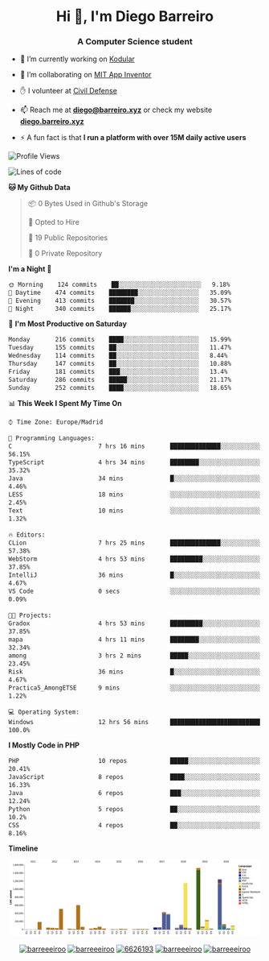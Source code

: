 <h1 align="center">Hi 👋, I'm Diego Barreiro</h1>
<h3 align="center">A Computer Science student</h3>

- 🔭 I’m currently working on [Kodular](https://www.kodular.io)

- 👯 I’m collaborating on [MIT App Inventor](https://github.com/mit-cml/appinventor-sources)

- ✋ I volunteer at [Civil Defense](https://proteccioncivil.sdc.gal)

- 📫 Reach me at **diego@barreiro.xyz** or check my website **[diego.barreiro.xyz](https://diego.barreiro.xyz)**

- ⚡ A fun fact is that **I run a platform with over 15M daily active users**

<!--START_SECTION:waka-->
![Profile Views](http://img.shields.io/badge/Profile%20Views-1-blue)

![Lines of code](https://img.shields.io/badge/From%20Hello%20World%20I%27ve%20Written-22.7%20million%20lines%20of%20code-blue)

**🐱 My Github Data** 

> 📦 0 Bytes Used in Github's Storage 
 > 
> 💼 Opted to Hire
 > 
> 📜 19 Public Repositories
 > 
> 🔑 0 Private Repository 
 > 
**I'm a Night 🦉** 

```text
🌞 Morning    124 commits    ██░░░░░░░░░░░░░░░░░░░░░░░   9.18% 
🌆 Daytime    474 commits    ████████░░░░░░░░░░░░░░░░░   35.09% 
🌃 Evening    413 commits    ███████░░░░░░░░░░░░░░░░░░   30.57% 
🌙 Night      340 commits    ██████░░░░░░░░░░░░░░░░░░░   25.17%

```
📅 **I'm Most Productive on Saturday** 

```text
Monday       216 commits    ████░░░░░░░░░░░░░░░░░░░░░   15.99% 
Tuesday      155 commits    ██░░░░░░░░░░░░░░░░░░░░░░░   11.47% 
Wednesday    114 commits    ██░░░░░░░░░░░░░░░░░░░░░░░   8.44% 
Thursday     147 commits    ██░░░░░░░░░░░░░░░░░░░░░░░   10.88% 
Friday       181 commits    ███░░░░░░░░░░░░░░░░░░░░░░   13.4% 
Saturday     286 commits    █████░░░░░░░░░░░░░░░░░░░░   21.17% 
Sunday       252 commits    ████░░░░░░░░░░░░░░░░░░░░░   18.65%

```


📊 **This Week I Spent My Time On** 

```text
⌚︎ Time Zone: Europe/Madrid

💬 Programming Languages: 
C                        7 hrs 16 mins       ██████████████░░░░░░░░░░░   56.15% 
TypeScript               4 hrs 34 mins       ████████░░░░░░░░░░░░░░░░░   35.32% 
Java                     34 mins             █░░░░░░░░░░░░░░░░░░░░░░░░   4.46% 
LESS                     18 mins             ░░░░░░░░░░░░░░░░░░░░░░░░░   2.45% 
Text                     10 mins             ░░░░░░░░░░░░░░░░░░░░░░░░░   1.32%

🔥 Editors: 
CLion                    7 hrs 25 mins       ██████████████░░░░░░░░░░░   57.38% 
WebStorm                 4 hrs 53 mins       █████████░░░░░░░░░░░░░░░░   37.85% 
IntelliJ                 36 mins             █░░░░░░░░░░░░░░░░░░░░░░░░   4.67% 
VS Code                  0 secs              ░░░░░░░░░░░░░░░░░░░░░░░░░   0.09%

🐱‍💻 Projects: 
Gradox                   4 hrs 53 mins       █████████░░░░░░░░░░░░░░░░   37.85% 
mapa                     4 hrs 11 mins       ████████░░░░░░░░░░░░░░░░░   32.34% 
among                    3 hrs 2 mins        █████░░░░░░░░░░░░░░░░░░░░   23.45% 
Risk                     36 mins             █░░░░░░░░░░░░░░░░░░░░░░░░   4.67% 
Practica5_AmongETSE      9 mins              ░░░░░░░░░░░░░░░░░░░░░░░░░   1.22%

💻 Operating System: 
Windows                  12 hrs 56 mins      █████████████████████████   100.0%

```

**I Mostly Code in PHP** 

```text
PHP                      10 repos            █████░░░░░░░░░░░░░░░░░░░░   20.41% 
JavaScript               8 repos             ████░░░░░░░░░░░░░░░░░░░░░   16.33% 
Java                     6 repos             ███░░░░░░░░░░░░░░░░░░░░░░   12.24% 
Python                   5 repos             ██░░░░░░░░░░░░░░░░░░░░░░░   10.2% 
CSS                      4 repos             ██░░░░░░░░░░░░░░░░░░░░░░░   8.16%

```


**Timeline**

![Chart not found](https://github.com/barreeeiroo/barreeeiroo/blob/master/charts/bar_graph.png) 


<!--END_SECTION:waka-->

<p align="center">
<a href="https://twitter.com/barreeeiroo" target="blank"><img align="center" src="https://cdn.jsdelivr.net/npm/simple-icons@3.0.1/icons/twitter.svg" alt="barreeeiroo" height="20" width="20" /></a>
<a href="https://linkedin.com/in/barreeeiroo" target="blank"><img align="center" src="https://cdn.jsdelivr.net/npm/simple-icons@3.0.1/icons/linkedin.svg" alt="barreeeiroo" height="20" width="20" /></a>
<a href="https://stackoverflow.com/users/6626193" target="blank"><img align="center" src="https://cdn.jsdelivr.net/npm/simple-icons@3.0.1/icons/stackoverflow.svg" alt="6626193" height="20" width="20" /></a>
<a href="https://fb.com/barreeeiroo" target="blank"><img align="center" src="https://cdn.jsdelivr.net/npm/simple-icons@3.0.1/icons/facebook.svg" alt="barreeeiroo" height="20" width="20" /></a>
<a href="https://instagram.com/barreeeiroo" target="blank"><img align="center" src="https://cdn.jsdelivr.net/npm/simple-icons@3.0.1/icons/instagram.svg" alt="barreeeiroo" height="20" width="20" /></a>
</p>
